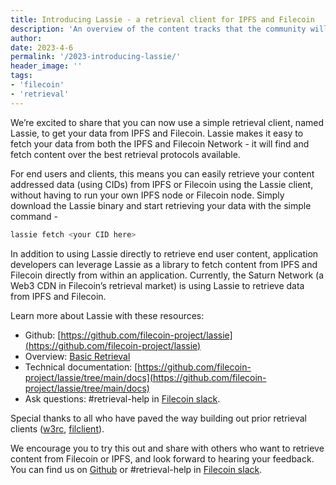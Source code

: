 ```yaml
---
title: Introducing Lassie - a retrieval client for IPFS and Filecoin
description: 'An overview of the content tracks that the community will convene around during IPFS Thing 2023.'
author:
date: 2023-4-6
permalink: '/2023-introducing-lassie/'
header_image: ''
tags:
- 'filecoin'
- 'retrieval'
---
```


We’re excited to share that you can now use a simple retrieval client, named Lassie, to get your data from IPFS and Filecoin. Lassie makes it easy to fetch your data from both the IPFS and Filecoin Network - it will find and fetch content over the best retrieval protocols available. 

For end users and clients, this means you can easily retrieve your content addressed data (using CIDs) from IPFS or Filecoin using the Lassie client, without having to run your own IPFS node or Filecoin node. Simply download the Lassie binary and start retrieving your data with the simple command -

```jsx
lassie fetch <your CID here>
```

In addition to using Lassie directly to retrieve end user content, application developers can leverage Lassie as a library to fetch content from IPFS and Filecoin directly from within an application. Currently, the Saturn Network (a Web3 CDN in Filecoin’s retrieval market) is using Lassie to retrieve data from IPFS and Filecoin. 

Learn more about Lassie with these resources: 

- Github: [https://github.com/filecoin-project/lassie](https://github.com/filecoin-project/lassie)
- Overview: [Basic Retrieval](https://docs.filecoin.io/basics/how-retrieval-works/basic-retrieval/)
- Technical documentation: [https://github.com/filecoin-project/lassie/tree/main/docs](https://github.com/filecoin-project/lassie/tree/main/docs)
- Ask questions: #retrieval-help in [Filecoin slack](https://www.notion.so/54fffa1b90ff4f6180586e79ff11ae17).

Special thanks to all who have paved the way building out prior retrieval clients ([w3rc](https://github.com/ipfs-shipyard/w3rc), [filclient](https://github.com/application-research/filclient)). 

We encourage you to try this out and share with others who want to retrieve content from Filecoin or IPFS, and look forward to hearing your feedback.  You can find us on [Github](https://github.com/filecoin-project/lassie) or #retrieval-help in [Filecoin slack](https://www.notion.so/54fffa1b90ff4f6180586e79ff11ae17).
